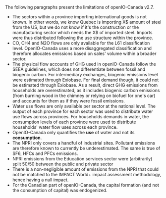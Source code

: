 The following paragraphs present the limitations of openIO-Canada v2.7.

- The sectors within a province importing international goods is not known. In other words, we know Quebec is importing X$
amount of steel from the US, but we do not know if it's the construction or the manufacturing sector which needs the X$ 
of imported steel. Imports were thus distributed following the use structure within the province.
- CO, CH4 and N2O flows are only available for the L61 classification level. OpenIO-Canada uses a more disaggregated 
classification and therefore allocates emissions based on sales' volume within a broader sector.
- The physical flow accounts of GHG used in openIO-Canada follow the SEEA guidelines, which does not differentiate between
fossil and biogenic carbon. For intermediary exchanges, biogenic emissions level were estimated through Exiobase. For
final demand though, it could not be estimated through Exiobase. As a result, direct GHG emissions from households are 
overestimated, as it includes biogenic carbon emissions (from burning wood in the chimney or relying on biofuel for
one's car) and accounts for them as if they were fossil emissions.
- Water use flows are only available per sector at the national level. The output of each province for each sector was
used to distribute water use flows across provinces. For households demands in water, the consumption levels of each 
province were used to distribute households' water flow uses across each province.
- OpenIO-Canada only quantifies the **use** of water and not its **consumption**.
- The NPRI only covers a handful of industrial sites. Pollutant emissions are therefore known to
currently be underestimated. The same is true of SF6, HFCs and PFCs emissions.
- NPRI emissions from the Education services sector were (arbitrarily) split 50/50 between the public and private sector
- There is a non-negligible amount of emissions from the NPRI that could not be matched to the IMPACT World+ impact 
assessment methodology, hence having a null impact.
- For the Canadian part of openIO-Canada, the capital formation (and not the consumption of capital) was endogenized.